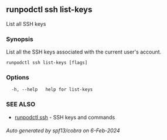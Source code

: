 ## runpodctl ssh list-keys

List all SSH keys

### Synopsis

List all the SSH keys associated with the current user's account.

```
runpodctl ssh list-keys [flags]
```

### Options

```
  -h, --help   help for list-keys
```

### SEE ALSO

* [runpodctl ssh](runpodctl_ssh.md)	 - SSH keys and commands

###### Auto generated by spf13/cobra on 6-Feb-2024
